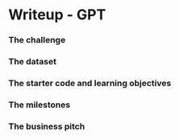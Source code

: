 # Writeup - GPT

### The challenge



### The dataset


### The starter code and learning objectives 


### The milestones



### The business pitch
